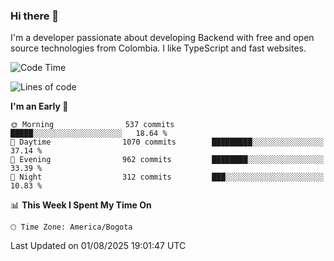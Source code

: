 ### Hi there 👋

I'm a developer passionate about developing Backend with free and open source technologies from Colombia. I like TypeScript and fast websites.

<!--START_SECTION:waka-->
![Code Time](http://img.shields.io/badge/Code%20Time-5%2C732%20hrs%201%20min-blue)

![Lines of code](https://img.shields.io/badge/From%20Hello%20World%20I%27ve%20Written-5.6%20million%20lines%20of%20code-blue)

**I'm an Early 🐤** 

```text
🌞 Morning                537 commits         █████░░░░░░░░░░░░░░░░░░░░   18.64 % 
🌆 Daytime                1070 commits        █████████░░░░░░░░░░░░░░░░   37.14 % 
🌃 Evening                962 commits         ████████░░░░░░░░░░░░░░░░░   33.39 % 
🌙 Night                  312 commits         ███░░░░░░░░░░░░░░░░░░░░░░   10.83 % 
```


📊 **This Week I Spent My Time On** 

```text
🕑︎ Time Zone: America/Bogota
```


 Last Updated on 01/08/2025 19:01:47 UTC
<!--END_SECTION:waka-->
